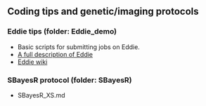 ## Coding tips and genetic/imaging protocols

### Eddie tips (folder: Eddie_demo)
 - Basic scripts for submitting jobs on Eddie.
 - [A full description of Eddie](https://www.ed.ac.uk/information-services/research-support/research-computing/ecdf/high-performance-computing)
 - [Eddie wiki](https://www.wiki.ed.ac.uk/pages/viewpage.action?spaceKey=ResearchServices&title=Eddie)


### SBayesR protocol (folder: SBayesR)
 - SBayesR_XS.md
